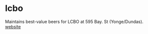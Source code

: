 # lcbo
Maintains best-value beers for LCBO at 595 Bay. St (Yonge/Dundas).
[website](https://nickcorona.github.io/lcbo/)
